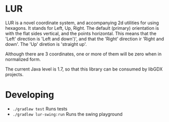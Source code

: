 # LUR

LUR is a novel coordinate system, and accompanying 2d utilities for using hexagons.
It stands for Left, Up, Right.
The default (primary) orientation is with the flat sides vertical, and the points horizontal.
This means that the 'Left' direction is 'Left and down')', and that the 'Right' direction ir 'Right and down'. The 'Up' diretion is 'straight up'.

Although there are 3 coordinates, one or more of them will be zero when in normalized form.

The current Java level is 1.7, so that this library can be consumed by libGDX projects.

# Developing

* `./gradlew test` Runs tests
* `./gradlew lur-swing:run` Runs the swing playground